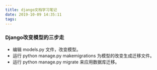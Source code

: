 ```yaml
---
title: django文档学习笔记
date: 2019-10-09 14:35:11
tags:
---
```


### Django改变模型的三步走


* 编辑 models.py 文件，改变模型。
* 运行 python manage.py makemigrations 为模型的改变生成迁移文件。
* 运行 python manage.py migrate 来应用数据库迁移。
